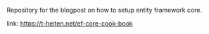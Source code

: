 ﻿Repository for the blogpost on how to setup entity framework core.

link: https://t-heiten.net/ef-core-cook-book

